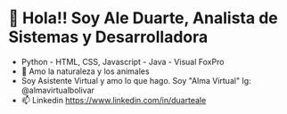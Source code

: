 # 👋 Hola!! Soy Ale Duarte, Analista de Sistemas y Desarrolladora
- Python - HTML, CSS, Javascript - Java - Visual FoxPro
- 🌱 Amo la naturaleza y los animales
- Soy Asistente Virtual y amo lo que hago. Soy "Alma Virtual" Ig: @almavirtualbolivar
- 📫 Linkedin https://www.linkedin.com/in/duarteale
